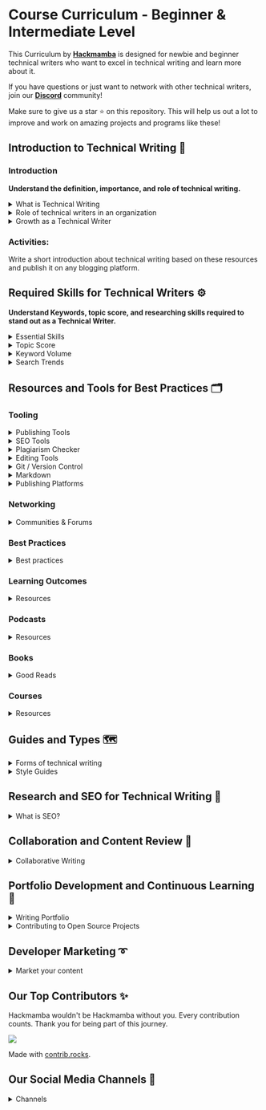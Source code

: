 # Course Curriculum - Beginner & Intermediate Level

This Curriculum by **[Hackmamba](https://hackmamba.io/)** is designed for newbie and beginner technical writers who want to excel in technical writing and learn more about it.

If you have questions or just want to network with other technical writers, join our **[Discord](https://discord.com/invite/MjbyDy3sPp)** community!

Make sure to give us a star ⭐ on this repository. This will help us out a lot to improve and work on amazing projects and programs like these!

## Introduction to Technical Writing 📝

### Introduction

**Understand the definition, importance, and role of technical writing.**

<details>
<summary>What is Technical Writing</summary>

**[How to Write Efficient Technical Blog Posts](https://www.youtube.com/watch?v=6LJ0-eHgBKc&t=74s)**

**[What is Technical Writing?](https://technicalwriterhq.com/writing/technical-writing/)**

**[Technical Writing: What and How?](https://edidiongasikpo.com/technical-writing-what-and-how)**

**[Everything you need to know to become a technical writer](https://www.everythingtechnicalwriting.com/everything-you-need-to-know-about-technical-writing/)**

**[The ABCs of Technical Writing](https://www.developernation.net/blog/the-abcs-of-technical-writing/)**

**[A software developer's guide to Writing](https://theankurtyagi.com/a-software-developers-guide-to-writing/)**

**[Types of Technical Writing](https://www.acadecraft.com/blog/types-of-technical-writing/)**

</details>

<details>
<summary>Role of technical writers in an organization</summary>

**[Why is Technical Writing Important at Workplace](https://www.acadecraft.com/blog/reasons-why-is-technical-writing-important/)**

[**Why Technical Writing Is Critical to the Success of An Organisation**](https://keepler.io/2022/06/01/why-technical-writing-is-critical-to-the-success-of-an-organisation/)

</details>

<details>
<summary>Growth as a Technical Writer</summary>

**[What is the Technical Writer Career Path?](https://www.youtube.com/watch?v=RZF34wQEv0Y)**

</details>

### Activities:

Write a short introduction about technical writing based on these resources and publish it on any blogging platform.

## Required Skills for Technical Writers ⚙️

**Understand Keywords, topic score, and researching skills required to stand out as a Technical Writer.**

<details>
<summary>Essential Skills</summary>

**[Steps to creating an outstanding content outline for Technical Writers](https://hackmamba.io/blog/2024/08/content-outline-for-technical-writers/)**

**[9 Essential Technical Writing Skills Every Writer Must Possess](https://whatfix.com/blog/technical-writing-skills/)**

**[Essential Technical Writing Skills](https://technicalwriterhq.com/career/technical-writer/technical-writing-skills/)**

**[11 Skills of a Good Technical Writer](https://clickhelp.com/clickhelp-technical-writing-blog/11-skills-of-a-good-technical-writer/#interest-in-science-and-technology)**

</details>

<details>
<summary>Topic Score</summary>
    
**[How is the topic score calculated?](https://kb.scompler.com/en/knowledge/how-is-the-topic-score-calculated)**
    
**[Technical Documentation in Software Development](https://www.altexsoft.com/blog/technical-documentation-in-software-development-types-best-practices-and-tools/)**
    
**[How can you evaluate the effectiveness of research in technical writing?](https://www.linkedin.com/advice/1/how-can-you-evaluate-effectiveness-research-technical-writing)**

</details>

<details>

<summary>Keyword Volume</summary>

**[Keyword Search Volume Insights: A Detailed Overview](https://neilpatel.com/blog/keyword-search-volume/)**

**[Keyword Search Volume: What It Is & How to Find It](https://www.semrush.com/blog/keyword-search-volume/)**

**[Keyword Research Tutorial: Best Strategies to Rank #1](https://youtu.be/NadiT0HYt4Y?si=aGIaY3XHlS5w-zd_)**

</details>

<details>

<summary>Search Trends</summary>
    
**[Blog Post Ideas](https://firstsiteguide.com/blog-post-ideas/)**
    
**[How to find topics](https://jackandbean.com/blog/how-to-find-topics/)**

</details>

## Resources and Tools for Best Practices 🗂️

### Tooling

<details>

<summary>Publishing Tools</summary>
 
**[Most Popular Tools for Technical Writing](https://document360.com/blog/tools-for-technical-writing/)**
    
**[Best Technical Writing Software and Tools for 2024](https://clickhelp.com/clickhelp-technical-writing-blog/15-best-technical-writing-software-and-tools/)**
    
**[Best Knowledge Base Software and Tools in 2024](https://clickhelp.com/clickhelp-technical-writing-blog/11-best-knowledge-base-software-and-tools/#what-is-a-knowledge-base-software)**
    
**[Essential Tools for Technical Writing](https://helpjuice.com/blog/technical-writing-tools)**
    
**[Authoring Tools for Technical Writers](https://www.linkedin.com/pulse/authoring-tools-technical-writers-comprehensive-overview-opere/)**

</details>

<details>

<summary>SEO Tools</summary>

[Best SEO Tools](https://zapier.com/blog/best-seo-tools/)

</details>

<details>

<summary>Plagiarism Checker</summary>

**[Best plagiarism checker 2024 revealed](https://youtu.be/y3k96r3Y1wQ?si=PAogvbCt315JtfX7)**

**[10 Best Free Plagiarism Checkers](https://www.scribbr.com/plagiarism/best-free-plagiarism-checker/)**

**[The 11 Best Plagiarism Checkers for Freelance Writers](https://www.jenniferberube.com/best-plagiarism-checkers-for-freelance-writers/)**

</details>

<details>

<summary>Editing Tools</summary>

**[Best Writing & Editing Tools in 2024](https://www.semrush.com/blog/content-editing-tools/)**

**[The Best Free & Paid Proofreading & Editing Software](https://scribemedia.com/proofreading-editing-software/)** by **Tucker Max**

</details>

<details>

<summary>Git / Version Control</summary>

**[Getting Started - About Version Control](https://git-scm.com/book/en/v2/Getting-Started-About-Version-Control)**

**[Git for Professionals Tutorial - Tools & Concepts for Mastering Version Control with Git](https://youtu.be/Uszj_k0DGsg?si=Oz3pJquBy1DCjONc)**

</details>    
        
<details>

<summary>Markdown</summary>

**[The Only Markdown Crash Course You Will Ever Need](https://youtu.be/_PPWWRV6gbA?si=Euu86WZk21soZnq8)**

**[An overview of Markdown, how it works, and what you can do with it**](https://www.markdownguide.org/)\*\*

</details>

<details>

<summary>Publishing Platforms</summary>
    
**[Medium](https://medium.com/)**
    
**[Hashnode](https://hashnode.com/)**
    
**[Dev.to](https://dev.to/)**
    
**[Daily Dev](https://daily.dev/)**
    
**[freeCodeCamp](https://www.freecodecamp.org/)**

</details>

### Networking

<details>

<summary>Communities & Forums</summary>

[**Technical Writing Communities**](https://medium.com/technical-writing-is-easy/technical-writing-communities-ef807c11134c)

[**Technical Writing Forums and Communities**](https://blog.contentre.io/technical-writing-forums-and-communities/)

**[Technical Typers community](https://discord.gg/2zGqkPVAy6)**

**[Reddit](https://www.reddit.com/r/technicalwriting/)**

**[Non Technical in Tech](https://join.slack.com/t/nontechintech/shared_invite/zt-s9eg89md-oa_0xTZpVn2iYZvOoAIhBQ)**

**[Linkedin Technical Writing Group](https://www.linkedin.com/groups/112571/)**

**[The Markup Scribe by William Imoh](https://subscribe.dentry.io/lr2F0z)**

**[Write the Docs Newsletter](https://www.writethedocs.org/newsletter/)**

**[I'd Rather Be Writing Newsletter](https://idratherbewriting.com/newsletter/)**

**[Everything Technical Writing](https://www.everythingtechnicalwriting.com/#subscribe-form)**

**[Technical Writing Insiders by Josh Fechter](https://technicalwriterhq.com/newsletter-subscribe/)**

**[Technical Writing for Developers](https://www.subscribepage.com/technicalwriting)**

**[Source Code by Suraj Vishwakarma](https://substack.com/@surajondev)**

</details>

### Best Practices

<details>

<summary>Best practices</summary>
    
**[Top 10 Tips for Great Technical Writing](https://document360.com/blog/top-10-tips-for-great-technical-writing/)**
    
**[Best Practices in Technical Writing](https://www.gcu.edu/blog/language-communication/best-practices-technical-writing)**
    
**[Technical Writing: 6 Best Practices for Effective Content](https://proedit.com/technical-writing-best-practices/)**

</details>

### Learning Outcomes

<details>

<summary>Resources</summary>

**[Working with APIs by Knowledge Owl](https://www.notion.so/Resources-and-Best-Practices-0cd869f629d649369e0f9c6e084aa7e0?pvs=21)**

**[Learn Markdown](https://www.notion.so/Resources-and-Best-Practices-0cd869f629d649369e0f9c6e084aa7e0?pvs=21)**

**[Git and Version Control](https://www.notion.so/Resources-and-Best-Practices-0cd869f629d649369e0f9c6e084aa7e0?pvs=21)**

</details>

### Podcasts

<details>

<summary>Resources</summary>

**[Thenotboringtechwriter Podcast](https://www.thenotboringtechwriter.com/)**

**[Technical Marketing Handbook](https://www.stitcher.com/show/technical-marketing-handbook)**

**[10 Mins Tech Comm](https://www.stitcher.com/show/10minute-tech-comm)**

**[API THE DOCS podcast](https://apithedocs.org/podcast?page=1)**

</details>

### Books

<details>

<summary>Good Reads</summary>

**[Open Technical Communication!](https://alg.manifoldapp.org/read/open-technical-communication/section/67ef90ba-8ca3-4e8e-abb0-0a3966cf2ac7)**

**[Docs for Developers](https://www.amazon.com/dp/1484272161/ref=cm_sw_r_awdo_navT_g_SV4HMY0QJNCGSEZ96T21)**

**[The Mayfield Handbook of Technical and Scientific Writing](http://www.mit.edu/course/21/21.guide/toc.htm)**

**[Writing Handbook](https://www.julian.com/guide/write/intro)**

**[Technical Writing 101: A Real-World Guide to Planning and Writing Technical Content](https://www.gettextbooks.com/isbn/9780970473363/)**

**[Docs for Developers](https://learning.oreilly.com/library/view/docs-for-developers/9781484272176/html/505277_1_En_BookFrontmatter_OnlinePDF.xhtml)**

</details>

### Courses

<details>

<summary>Resources</summary>

**[Learn Tech Writing](https://learntechwriting.co/index.html)**

**[Tech Writers Master Class](https://www.udemy.com/course/tech-writers-master-class/)**

**[Technical writing course by TechnicalWriterHQ](https://technicalwriter.teachable.com/p/home?referral_code=6TJ7SI?ref=everythingtechnicalwriting.com) (paid)**

**[Fundamentals of Technical Writing by Ed2go](https://www.ed2go.com/courses/writing/writing-and-editing/ilc/fundamentals-of-technical-writing?ref=everythingtechnicalwriting.com) (paid)**

**[Technical writing course by Google](https://developers.google.com/tech-writing?ref=everythingtechnicalwriting.com) (free)**

**[Writing for Software developers](https://philipkiely.gumroad.com/l/uZPZU?ref=everythingtechnicalwriting.com) (paid)**

**[Open technical communication course](https://alg.manifoldapp.org/projects/open-tc?ref=everythingtechnicalwriting.com) (free)**

**[Technical writing: Documentation on software projects by Pluralsight](https://app.pluralsight.com/library/courses/technical-writing-software-documentation/table-of-contents?ref=everythingtechnicalwriting.com) (paid)**

**[All of HubSpot's SEO courses, in one place](https://www.hubspot.com/resources/courses/seo)**

**[10 Completely Free SEO Training Courses](https://ahrefs.com/blog/free-seo-courses/)**

**[Complete SEO Course for Beginners](https://youtu.be/xsVTqzratPs)**

</details>

## Guides and Types 🗺️

<details>

<summary>Forms of technical writing</summary>
    
**[Exploring the 11 Types of Technical Writing](https://www.acadecraft.com/blog/types-of-technical-writing/)**    
    
**[API Documentation Guide and Best Practices](https://stoplight.io/api-documentation-guide)**
    
**[Content Troubleshooting Guide](https://contentmanagementcourse.com/content-troubleshooting/content-troubleshooting-guide/)**

</details>

<details>
<summary>Style Guides</summary>

**[The freeCodeCamp Publication Style Guide](https://www.freecodecamp.org/news/developer-news-style-guide)**

**[Microsoft Writing Style Guide](https://learn.microsoft.com/en-us/style-guide/welcome/)**

**[Google Developer Documentation Style Guide](https://developers.google.com/style)**

**[Diátaxis](https://diataxis.fr/)**

**[Gitlab Documentation Style Guide](https://docs.gitlab.com/ee/development/documentation/styleguide/)**

**[Gatsby Style Guide](https://www.gatsbyjs.com/contributing/gatsby-style-guide/)**

**[Alistapart Style Guide](https://alistapart.com/about/style-guide/)**

</details>

## Research and SEO for Technical Writing 🔬

<details>

<summary>What is SEO?</summary>

**[SEO Explained: What Is SEO?](https://www.youtube.com/watch?v=pIbQfOcsEsE)**

**[Keyword Research for SEO Beginners](https://www.youtube.com/watch?v=OMJQPqG2Uas)**

**[What is on-page SEO?](https://yoast.com/what-is-onpage-seo/)**

**[41 Best SEO Tools (Free & Paid](https://backlinko.com/best-free-seo-tools))**

**[Tips on Conducting Proper Research in Tech Writing](https://medium.com/technical-writing-is-easy/tips-on-conducting-proper-research-in-tech-writing-7eeba58bde81)**

</details>

## Collaboration and Content Review 🤝

<details>

<summary>Collaborative Writing</summary>

**[Collaborative writing on Technical teams](https://www.youtube.com/watch?v=rde2nVaU-9s)**

**[The top 7 collaborative document editing tools](https://www.bynder.com/en/blog/the-top-7-collaborative-document-editing-tools/)**

**[7 Ways to Accelerate Your Content Review and Approval](https://contentmarketinginstitute.com/articles/accelerate-content-approval/)**

</details>

## Portfolio Development and Continuous Learning 💼

<details>

<summary>Writing Portfolio</summary>

**[How to create a Technical Writing Portfolio](https://www.everythingtechnicalwriting.com/technical-writing-portfolio/)**

**[Top Technical Writing Portfolio Examples 2024](https://technicalwriterhq.com/career/technical-writer/technical-writer-portfolio/)**

**[How to Build an Awesome Technical Writing Portfolio and 5 Excellent Examples](https://www.journoportfolio.com/blog/how-to-build-a-technical-writing-portfolio-and-5-excellent-examples/)**

**[Continuous Learning in Tech: Strategies for Keeping Your Skills Sharp Throughout Your Career](https://ivyexec.com/career-advice/2024/continuous-learning-in-tech-strategies-for-keeping-your-skills-sharp-throughout-your-career)**

**[What is continuous learning?](https://www.techtarget.com/whatis/definition/continuous-learning)**

</details>

<details>
<summary>Contributing to Open Source Projects</summary>

**[How to Contribute to Open Source – a Guide for Technical Writers](https://www.freecodecamp.org/news/how-to-contribute-to-open-source-for-technical-writers/)** By Valentine Gatwiri

**[Contributing to Hacktoberfest as a technical writer](https://www.everythingtechnicalwriting.com/contributing-to-hacktoberfest-as-a-technical-writer/)** By Linda Ikechukwu

**[Getting started with Open Source as a Technical Writer.](https://amara.hashnode.dev/getting-started-with-open-source-as-a-technical-writer)** By Amarachi Iheanacho

**[How to Contribute to Open Source](https://opensource.guide/how-to-contribute/)**

**[4 tips to becoming a technical writer with open source contributions](https://opensource.com/article/21/11/technical-writing-open-source)** By Ashley Hardin

**[Contributing to open source docs as a technical writer](https://passo.uno/contribute-open-source-docs/)** By Fabrizio Ferri Benedetti

**[Open Source for Technical Writers - A Guide on how to make Contributions.](https://medium.com/@techwritershub/open-source-for-technical-writers-a-guide-on-how-to-make-contributions-ab1bb1962fc1)** By TechWriters Hub

**[The Technical Writers Guide to Contributing to Open Source Projects](https://edidiongasikpo.com/the-technical-writers-guide-to-contributing-to-open-source-projects)** By Edidiong Asikpo (Didi)

</details>

## Developer Marketing ➰

<details>
<summary>Market your content</summary>

**[What You Should Know About Developer Marketing In 2024](https://hackmamba.io/blog/2024/07/what-you-should-know-about-developer-marketing-in-2024/)**
**[Can a developer marketing agency help you win the dev community?](https://hackmamba.io/blog/2024/05/can-developer-marketing-agency-win-dev-community/)**

</details>

## Our Top Contributors ✨

Hackmamba wouldn't be Hackmamba without you. Every contribution counts. Thank you for being part of this journey.

<a href="https://github.com/hackmamba-io/Technical-Writing-Course-with-Curriculum/graphs/contributors">
  <img src="https://contrib.rocks/image?repo=hackmamba-io/Technical-Writing-Course-with-Curriculum" max={1000} columns={100} anon={1} />
</a>


Made with [contrib.rocks](https://contrib.rocks).


## Our Social Media Channels 🔗

<details>
    
<summary>Channels</summary>

**[Youtube](https://www.youtube.com/@hackmamba)**
    
**[Website](https://hackmamba.io/)**
    
**[Linkedin](https://www.linkedin.com/company/hackmamba-io/)**
    
**[X](https://x.com/hackmamba)**
    
**[Blogs](https://hackmamba.io/blog/)**

</details>
